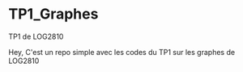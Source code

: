 # TP1_Graphes
TP1 de LOG2810

Hey,
C'est un repo simple avec les codes du TP1 sur les graphes de LOG2810
